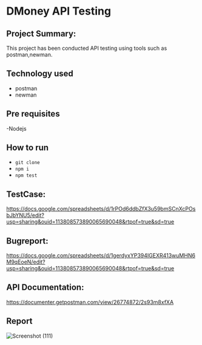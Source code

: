 # DMoney API Testing

## Project Summary:
This project has been conducted API testing using tools such as postman,newman.

## Technology used
- postman
- newman
## Pre requisites

-Nodejs

## How to run

- ```git clone```
- ```npm i```
- ```npm test```

## TestCase:
https://docs.google.com/spreadsheets/d/1rPOd6ddbZfX3u59bmSCnXcPOsbJbYNU5/edit?usp=sharing&ouid=113808573890065690048&rtpof=true&sd=true


## Bugreport:
https://docs.google.com/spreadsheets/d/1gerdyxYP394IGEXR413wuMHN6M9qEoeN/edit?usp=sharing&ouid=113808573890065690048&rtpof=true&sd=true

## API Documentation:

https://documenter.getpostman.com/view/26774872/2s93m8xfXA

## Report


![Screenshot (111)](https://github.com/MaishaBKH12/Assignment/assets/134250302/b19e8d4f-b8f6-43b7-926a-5d1cc708ca97)
